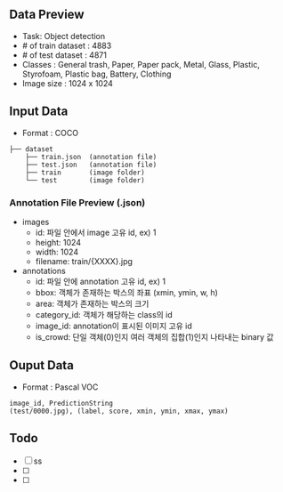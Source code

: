 ## Data Preview
- Task: Object detection
- \# of train dataset : 4883
- \# of test dataset : 4871
- Classes : General trash, Paper, Paper pack, Metal, Glass, Plastic, Styrofoam, Plastic bag, Battery, Clothing
- Image size : 1024 x 1024

## Input Data
- Format : COCO
```
├── dataset
    ├── train.json  (annotation file)
    ├── test.json   (annotation file)
    ├── train       (image folder)
    └── test        (image folder)
```

### Annotation File Preview (.json)
- images
    - id: 파일 안에서 image 고유 id, ex) 1
    - height: 1024
    - width: 1024
    - filename: train/{XXXX}.jpg
- annotations
    - id: 파일 안에 annotation 고유 id, ex) 1
    - bbox: 객체가 존재하는 박스의 좌표 
    (xmin, ymin, w, h)
    - area: 객체가 존재하는 박스의 크기
    - category_id: 객체가 해당하는 class의 id
    - image_id: annotation이 표시된 이미지 고유 id
    - is_crowd: 단일 객체(0)인지 여러 객체의 집합(1)인지 나타내는 binary 값

## Ouput Data
- Format : Pascal VOC
```
image_id, PredictionString
(test/0000.jpg), (label, score, xmin, ymin, xmax, ymax)
```

## Todo
- [ ] ss
- [ ] 
- [ ] 
